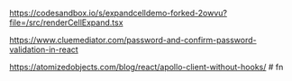 https://codesandbox.io/s/expandcelldemo-forked-2owvu?file=/src/renderCellExpand.tsx

https://www.cluemediator.com/password-and-confirm-password-validation-in-react

https://atomizedobjects.com/blog/react/apollo-client-without-hooks/
#   f n  
 
